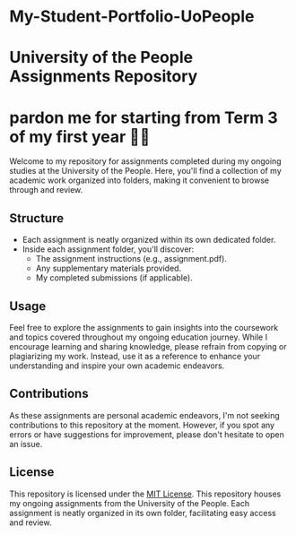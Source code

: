 # My-Student-Portfolio-UoPeople

# University of the People Assignments Repository

# pardon me for starting from Term 3 of my first year 🙏🙏

Welcome to my repository for assignments completed during my ongoing studies at the University of the People. Here, you'll find a collection of my academic work organized into folders, making it convenient to browse through and review.

## Structure

- Each assignment is neatly organized within its own dedicated folder.
- Inside each assignment folder, you'll discover:
  - The assignment instructions (e.g., assignment.pdf).
  - Any supplementary materials provided.
  - My completed submissions (if applicable).

## Usage

Feel free to explore the assignments to gain insights into the coursework and topics covered throughout my ongoing education journey. While I encourage learning and sharing knowledge, please refrain from copying or plagiarizing my work. Instead, use it as a reference to enhance your understanding and inspire your own academic endeavors.

## Contributions

As these assignments are personal academic endeavors, I'm not seeking contributions to this repository at the moment. However, if you spot any errors or have suggestions for improvement, please don't hesitate to open an issue.

## License

This repository is licensed under the [MIT License](LICENSE).
This repository houses my ongoing assignments from the University of the People. Each assignment is neatly organized in its own folder, facilitating easy access and review. 
